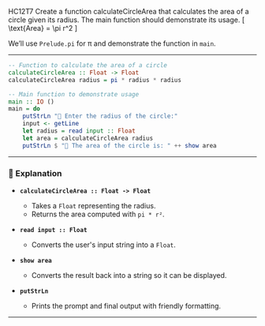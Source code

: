 HC12T7
Create a function calculateCircleArea that calculates the area of a circle given its radius. The main function should demonstrate its usage.
\[
\text{Area} = \pi r^2
\]

We’ll use `Prelude.pi` for π and demonstrate the function in `main`.

---



```haskell
-- Function to calculate the area of a circle
calculateCircleArea :: Float -> Float
calculateCircleArea radius = pi * radius * radius

-- Main function to demonstrate usage
main :: IO ()
main = do
    putStrLn "🧮 Enter the radius of the circle:"
    input <- getLine
    let radius = read input :: Float
    let area = calculateCircleArea radius
    putStrLn $ "📏 The area of the circle is: " ++ show area
```

---

### 🧠 Explanation

- **`calculateCircleArea :: Float -> Float`**  
  - Takes a `Float` representing the radius.
  - Returns the area computed with `pi * r²`.

- **`read input :: Float`**  
  - Converts the user's input string into a `Float`.

- **`show area`**  
  - Converts the result back into a string so it can be displayed.

- **`putStrLn`**  
  - Prints the prompt and final output with friendly formatting.

---

